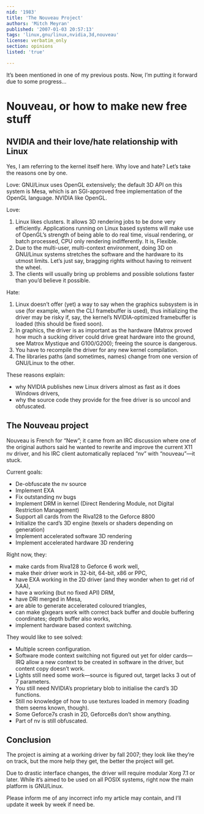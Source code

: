 ```yaml
---
nid: '1983'
title: 'The Nouveau Project'
authors: 'Mitch Meyran'
published: '2007-01-03 20:57:13'
tags: 'linux,gnu/linux,nvidia,3d,nouveau'
license: verbatim_only
section: opinions
listed: 'true'

---
```

It’s been mentioned in one of my previous posts. Now, I’m putting it forward due to some progress...


<!--break-->



# Nouveau, or how to make new free stuff


## NVIDIA and their love/hate relationship with Linux

Yes, I am referring to the kernel itself here. Why love and hate? Let’s take the reasons one by one.

Love: GNU/Linux uses OpenGL extensively; the default 3D API on this system is Mesa, which is an SGI-approved free implementation of the OpenGL language. NVIDIA like OpenGL.

Love:


1. Linux likes clusters. It allows 3D rendering jobs to be done very efficiently. Applications running on Linux based systems will make use of OpenGL’s strength of being able to do real time, visual rendering, or batch processed, CPU only rendering indifferently. It is, Flexible.
1. Due to the multi-user, multi-context environment, doing 3D on GNU/Linux systems stretches the software and the hardware to its utmost limits. Let’s just say, bragging rights without having to reinvent the wheel.
1. The clients will usually bring up problems and possible solutions faster than you’d believe it possible.

Hate:


1. Linux doesn’t offer (yet) a way to say when the graphics subsystem is in use (for example, when the CLI framebuffer is used), thus initializing the driver may be risky if, say, the kernel’s NVIDIA-optimized framebuffer is loaded (this should be fixed soon).
1. In graphics, the driver is as important as the hardware (Matrox proved how much a sucking driver could drive great hardware into the ground, see Matrox Mystique and G100/G200); freeing the source is dangerous.
1. You have to recompile the driver for any new kernel compilation.
1. The libraries paths (and sometimes, names) change from one version of GNU/Linux to the other.

These reasons explain:


* why NVIDIA publishes new Linux drivers almost as fast as it does Windows drivers,
* why the source code they provide for the free driver is so uncool and obfuscated.


## The Nouveau project

Nouveau is French for “New”; it came from an IRC discussion where one of the original authors said he wanted to rewrite and improve the current X11 nv driver, and his IRC client automatically replaced “nv” with “nouveau”—it stuck.

Current goals:


* De-obfuscate the nv source
* Implement EXA
* Fix outstanding nv bugs
* Implement DRM in kernel (Direct Rendering Module, not Digital Restriction Management)
* Support all cards from the Riva128 to the Geforce 8800
* Initialize the card’s 3D engine (texels or shaders depending on generation)
* Implement accelerated software 3D rendering
* Implement accelerated hardware 3D rendering

Right now, they:


* make cards from Riva128 to Geforce 6 work well,
* make their driver work in 32-bit, 64-bit, x86 or PPC,
* have EXA working in the 2D driver (and they wonder when to get rid of XAA),
* have a working (but no fixed API) DRM,
* have DRI merged in Mesa,
* are able to generate accelerated coloured triangles,
* can make glxgears work with correct back buffer and double buffering coordinates; depth buffer also works,
* implement hardware based context switching.

They would like to see solved:


* Multiple screen configuration.
* Software mode context switching not figured out yet for older cards—IRQ allow a new context to be created in software in the driver, but content copy doesn’t work.
* Lights still need some work—source is figured out, target lacks 3 out of 7 parameters.
* You still need NVIDIA’s proprietary blob to initialise the card’s 3D functions.
* Still no knowledge of how to use textures loaded in memory (loading them seems known, though).
* Some Geforce7s crash in 2D, Geforce8s don’t show anything.
* Part of nv is still obfuscated.


## Conclusion

The project is aiming at a working driver by fall 2007; they look like they’re on track, but the more help they get, the better the project will get.

Due to drastic interface changes, the driver will require modular Xorg 7.1 or later. While it’s aimed to be used on all POSIX systems, right now the main platform is GNU/Linux.

Please inform me of any incorrect info my article may contain, and I’ll update it week by week if need be.

